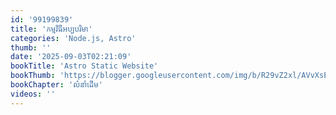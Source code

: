 ```yaml
---
id: '99199839'
title: 'កម្មវិធី​អប្បបរិមា'
categories: 'Node.js, Astro'
thumb: ''
date: '2025-09-03T02:21:09'
bookTitle: 'Astro Static Website'
bookThumb: 'https://blogger.googleusercontent.com/img/b/R29vZ2xl/AVvXsEjd-XTmRrNJnC66zfi3Kqjp6QAI2h_AS02G9JhOnIP1_vl1arVtHRCD7EsenIRYm1gDpZkiiblfIKokSDHethIUYXk6EgZQu98RxeasQVdSdSJ2bOwm8vQ405qG0Zmfx80HFMlxY8N_64iUP_rU7GueeFY1jh6-dBQeB4s3lEvyv7K47Zq2JwP0zA_7GyM/s1600/book-cover.jpg'
bookChapter: 'លំនាំ​ដើម'
videos: ''
---
```

